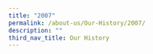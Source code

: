 ```yaml
---
title: "2007"
permalink: /about-us/Our-History/2007/
description: ""
third_nav_title: Our History
---
```

